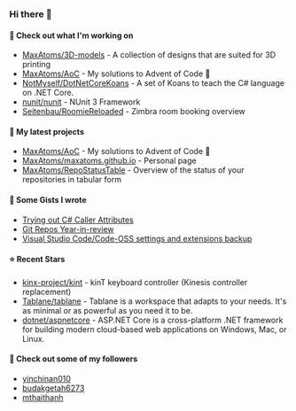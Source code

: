 ### Hi there 👋

#### 👷 Check out what I'm working on

- [MaxAtoms/3D-models](https://github.com/MaxAtoms/3D-models) - A collection of designs that are suited for 3D printing
- [MaxAtoms/AoC](https://github.com/MaxAtoms/AoC) - My solutions to Advent of Code 🎄
- [NotMyself/DotNetCoreKoans](https://github.com/NotMyself/DotNetCoreKoans) - A set of Koans to teach the C# language on .NET Core.
- [nunit/nunit](https://github.com/nunit/nunit) - NUnit 3 Framework
- [Seitenbau/RoomieReloaded](https://github.com/Seitenbau/RoomieReloaded) - Zimbra room booking overview

#### 🌱 My latest projects

- [MaxAtoms/AoC](https://github.com/MaxAtoms/AoC) - My solutions to Advent of Code 🎄
- [MaxAtoms/maxatoms.github.io](https://github.com/MaxAtoms/maxatoms.github.io) - Personal page
- [MaxAtoms/RepoStatusTable](https://github.com/MaxAtoms/RepoStatusTable) - Overview of the status of your repositories in tabular form

#### 📓 Some Gists I wrote

- [Trying out C# Caller Attributes](https://gist.github.com/9b9f14f7bab6d7ed7a64316d211d5f5d)
- [Git Repos Year-in-review](https://gist.github.com/2586ee55c017c56db698a939220717a1)
- [Visual Studio Code/Code-OSS settings and extensions backup](https://gist.github.com/b30163855bc6995588a5af9e88b28e51)

#### ⭐ Recent Stars

- [kinx-project/kint](https://github.com/kinx-project/kint) - kinT keyboard controller (Kinesis controller replacement)
- [Tablane/tablane](https://github.com/Tablane/tablane) - Tablane is a workspace that adapts to your needs. It&#39;s as minimal or as powerful as you need it to be.
- [dotnet/aspnetcore](https://github.com/dotnet/aspnetcore) - ASP.NET Core is a cross-platform .NET framework for building modern cloud-based web applications on Windows, Mac, or Linux.

#### 👯 Check out some of my followers

- [yinchinan010](https://github.com/yinchinan010)
- [budakgetah6273](https://github.com/budakgetah6273)
- [mthaithanh](https://github.com/mthaithanh)
